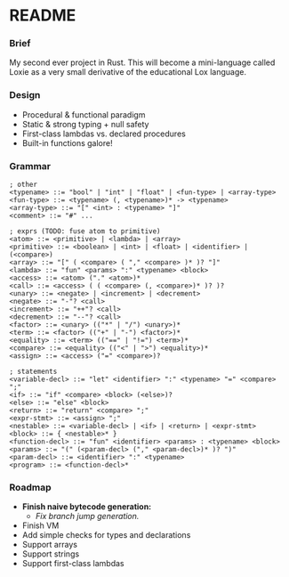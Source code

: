 # README

### Brief
My second ever project in Rust. This will become a mini-language called Loxie as a very small derivative of the educational Lox language.

### Design
 - Procedural & functional paradigm
 - Static & strong typing + null safety
 - First-class lambdas vs. declared procedures
 - Built-in functions galore!

### Grammar
```
; other
<typename> ::= "bool" | "int" | "float" | <fun-type> | <array-type>
<fun-type> ::= <typename> (, <typename>)* -> <typename>
<array-type> ::= "[" <int> : <typename> "]"
<comment> ::= "#" ...

; exprs (TODO: fuse atom to primitive)
<atom> ::= <primitive> | <lambda> | <array>
<primitive> ::= <boolean> | <int> | <float> | <identifier> | (<compare>)
<array> ::= "[" ( <compare> ( "," <compare> )* )? "]"
<lambda> ::= "fun" <params> ":" <typename> <block>
<access> ::= <atom> ("." <atom>)*
<call> ::= <access> ( ( <compare> (, <compare>)* )? )?
<unary> ::= <negate> | <increment> | <decrement>
<negate> ::= "-"? <call>
<increment> ::= "++"? <call>
<decrement> ::= "--"? <call>
<factor> ::= <unary> (("*" | "/") <unary>)*
<term> ::= <factor> (("+" | "-") <factor>)*
<equality> ::= <term> (("==" | "!=") <term>)*
<compare> ::= <equality> (("<" | ">") <equality>)*
<assign> ::= <access> ("=" <compare>)?

; statements
<variable-decl> ::= "let" <identifier> ":" <typename> "=" <compare> ";"
<if> ::= "if" <compare> <block> (<else>)?
<else> ::= "else" <block>
<return> ::= "return" <compare> ";"
<expr-stmt> ::= <assign> ";"
<nestable> ::= <variable-decl> | <if> | <return> | <expr-stmt>
<block> ::= { <nestable>* }
<function-decl> ::= "fun" <identifier> <params> : <typename> <block>
<params> ::= "(" (<param-decl> ("," <param-decl>)* )? ")"
<param-decl> ::= <identifier> ":" <typename>
<program> ::= <function-decl>*
```

### Roadmap
 - **Finish naive bytecode generation:**
   - _Fix branch jump generation._
 - Finish VM
 - Add simple checks for types and declarations
 - Support arrays
 - Support strings
 - Support first-class lambdas
